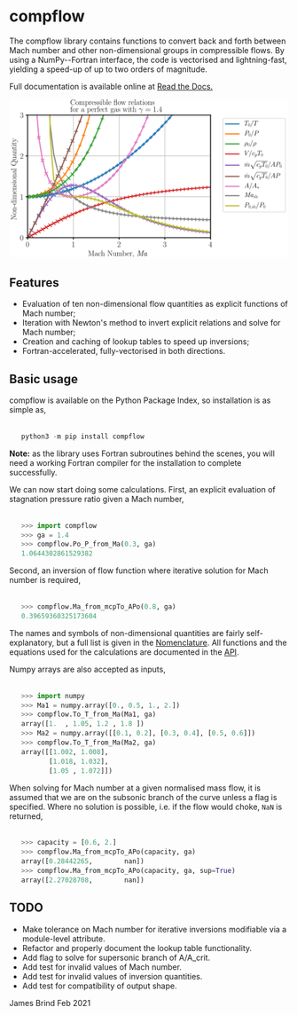 # compflow

The compflow library contains functions to convert back and forth between Mach
number and other non-dimensional groups in compressible flows. By using a
NumPy--Fortran interface, the code is vectorised and lightning-fast, yielding a
speed-up of up to two orders of magnitude.

Full documentation is available online at [Read the Docs.](https://compflow.readthedocs.io/)

![Compressible flow quantities](sample/sample.svg)

## Features

* Evaluation of ten non-dimensional flow quantities as explicit functions of
  Mach number;
* Iteration with Newton's method to invert explicit relations and solve for
  Mach number;
* Creation and caching of lookup tables to speed up inversions;
* Fortran-accelerated, fully-vectorised in both directions.

## Basic usage
 
compflow is available on the Python Package Index, so installation is as simple as,

```python

   python3 -m pip install compflow

   ```
**Note:** as the library uses Fortran subroutines behind the scenes, you will
need a working Fortran compiler for the installation to complete successfully. 

We can now start doing some calculations. First, an explicit evaluation of
stagnation pressure ratio given a Mach number,

```python

   >>> import compflow
   >>> ga = 1.4
   >>> compflow.Po_P_from_Ma(0.3, ga)
   1.0644302861529382

```

Second, an inversion of flow function where
iterative solution for Mach number is required,

```python

   >>> compflow.Ma_from_mcpTo_APo(0.8, ga)
   0.39659360325173604

```

The names and symbols of non-dimensional quantities are fairly
self-explanatory, but a full list is given in the
[Nomenclature](https://compflow.readthedocs.io/en/latest/api.html#nomenclature).
All functions and the equations used for the calculations are documented in the
[API](https://compflow.readthedocs.io/en/latest/api.html).

Numpy arrays are also accepted as inputs,

```python

   >>> import numpy
   >>> Ma1 = numpy.array([0., 0.5, 1., 2.])
   >>> compflow.To_T_from_Ma(Ma1, ga)
   array([1.  , 1.05, 1.2 , 1.8 ])
   >>> Ma2 = numpy.array([[0.1, 0.2], [0.3, 0.4], [0.5, 0.6]])
   >>> compflow.To_T_from_Ma(Ma2, ga)
   array([[1.002, 1.008],
          [1.018, 1.032],
          [1.05 , 1.072]])
```

When solving for Mach number at a given normalised mass flow, it is assumed
that we are on the subsonic branch of the curve unless a flag is specified.
Where no solution is possible, i.e. if the flow would choke, `NaN` is
returned,

```python

   >>> capacity = [0.6, 2.]
   >>> compflow.Ma_from_mcpTo_APo(capacity, ga)
   array([0.28442265,        nan])
   >>> compflow.Ma_from_mcpTo_APo(capacity, ga, sup=True)
   array([2.27028708,        nan])

```

## TODO

* Make tolerance on Mach number for iterative inversions modifiable via a
  module-level attribute. 
* Refactor and properly document the lookup table functionality.
* Add flag to solve for supersonic branch of A/A_crit.
* Add test for invalid values of Mach number.
* Add test for invalid values of inversion quantities.
* Add test for compatibility of output shape.

James Brind
Feb 2021

